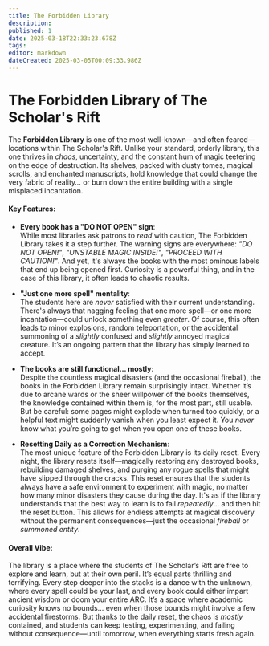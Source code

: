 ```yaml
---
title: The Forbidden Library
description: 
published: 1
date: 2025-03-18T22:33:23.678Z
tags: 
editor: markdown
dateCreated: 2025-03-05T00:09:33.986Z
---
```


# The Forbidden Library of The Scholar's Rift

The **Forbidden Library** is one of the most well-known—and often feared—locations within The Scholar's Rift. Unlike your standard, orderly library, this one thrives in *chaos*, uncertainty, and the constant hum of magic teetering on the edge of destruction. Its shelves, packed with dusty tomes, magical scrolls, and enchanted manuscripts, hold knowledge that could change the very fabric of reality… or burn down the entire building with a single misplaced incantation.

#### **Key Features:**

- **Every book has a "DO NOT OPEN" sign**:  
  While most libraries ask patrons to *read* with caution, The Forbidden Library takes it a step further. The warning signs are everywhere: *"DO NOT OPEN!"*, *"UNSTABLE MAGIC INSIDE!"*, *"PROCEED WITH CAUTION!"*. And yet, it's always the books with the most ominous labels that end up being opened first. Curiosity is a powerful thing, and in the case of this library, it often leads to chaotic results.

- **"Just one more spell" mentality**:  
  The students here are *never* satisfied with their current understanding. There's always that nagging feeling that one more spell—or one more incantation—could unlock something even *greater*. Of course, this often leads to minor explosions, random teleportation, or the accidental summoning of a *slightly* confused and *slightly* annoyed magical creature. It’s an ongoing pattern that the library has simply learned to accept.

- **The books are still functional… mostly**:  
  Despite the countless magical disasters (and the occasional fireball), the books in the Forbidden Library remain surprisingly intact. Whether it’s due to arcane wards or the sheer willpower of the books themselves, the knowledge contained within them is, for the most part, still usable. But be careful: some pages might explode when turned too quickly, or a helpful text might suddenly vanish when you least expect it. You *never* know what you’re going to get when you open one of these books.

- **Resetting Daily as a Correction Mechanism**:  
  The most unique feature of the Forbidden Library is its daily reset. Every night, the library resets itself—magically restoring any destroyed books, rebuilding damaged shelves, and purging any rogue spells that might have slipped through the cracks. This reset ensures that the students always have a safe environment to experiment with magic, no matter how many minor disasters they cause during the day. It's as if the library understands that the best way to learn is to fail *repeatedly*... and then hit the reset button. This allows for endless attempts at magical discovery without the permanent consequences—just the occasional *fireball* or *summoned entity*.

#### **Overall Vibe:**
The library is a place where the students of The Scholar’s Rift are free to explore and learn, but at their own peril. It’s equal parts thrilling and terrifying. Every step deeper into the stacks is a dance with the unknown, where every spell could be your last, and every book could either impart ancient wisdom or doom your entire ARC. It’s a space where academic curiosity knows no bounds... even when those bounds might involve a few accidental firestorms. But thanks to the daily reset, the chaos is *mostly* contained, and students can keep testing, experimenting, and failing without consequence—until tomorrow, when everything starts fresh again.
